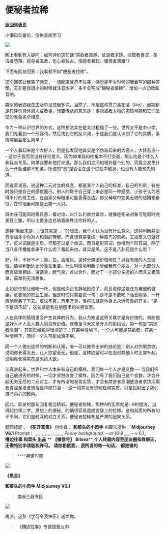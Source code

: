 # 便秘者拉稀

[**返回列表页**](/gzh/槽边往事)

小懒自动备份，仅供查阅学习

![](https://mmbiz.qpic.cn/mmbiz_jpg/Ia6gU9JNtkr2lTkibh11BzWzsia8mOPuHQoRYKpWmVwNrlYP5C4FD1FcgxLrZUDsjV09MUntv1mbBFibr4B8sukdw/640?wx_fmt=jpeg&from;=appmsg)

网上看到有人提问：如何评价这句话“禁欲者高潮，放浪者求饶。淫糜者青涩，圣洁者堕落。掠夺者温柔，忠心者独占。懦弱者暴起，强悍者落难”?

下面有网友回答：我看都不如“便秘者拉稀”。

这个回答让我笑了两天，一想起来就忍不住笑，感觉是年少时候的我会写的那种答案。无非是我很小的时候就注意炼字，多半会写成“便秘者窜稀”，增加一点动效和音响。

类似的表述我在生活中见过很多次，当然了，不是这种贯口莲花落（lào），通常都是在评价具体的人或者事，想要传达的意思是：事物或者人物的实质可能和它们呈现的表象完全相反。

作为一种认识世界的方式，这种想法实在是太过粗糙了一些。世界又不是中小学，我们先看到一个形容词，然后找到它的反义词，于是我们就认识到了它的实质，事情哪里会那么简单？  

一个人看起来是个大好人，但是我发现他其实是个伪装起来的大恶人，大奸若忠---
这对于我而言没有任何意义。因为如果我和他根本不打交道，那么他是个什么人和我没关系。如果我要和他打交道，那么我们之间的相处是个别的，究竟会发生什么一开始谁都不知道。所谓的“恶”是否会在这个过程中触发，也没有人能预先知道。

而说善说恶，说这种二元对立的概念，都是某个人自己的标准，自己的判断，有些时候只是自己的感觉而已。别人的鞋子自己穿上未必是同一种感受，小孩子认为恶得不行的班主任，在自家父母眼里可能善得没边。你父母眼中完美无缺的结婚预备役，在你眼里可能是土鳖一大只。

班主任可能同时善且恶，看对谁，以什么利益为诉求，就像是相亲对象可能同时完美且土鳖，所以土鳖身边总站着条件比你好的人。  

这种“看起来是......但其实是.....”的想法，我个人认为没有什么意义，这种判断并没有增加多少你对人和事的理解。而且很容易变成一种取巧的思考，去找反义词就好了，反义词就是实质，但那不过是个单词，而且是形容词，你得到个形容词，除了当八卦传播能拿来干什么呢？看起来白，其实是黑，这不是八卦还是什么呢？

好，坏，不好不坏；黑，白，高级灰。这种分类法价值何在？以我有限的人生经验，情境判断远比分类法重要。什么叫情境判断？曾经我有个朋友，对一大部分人而言极难相处，讲话臭，脾气臭，难以合作。而对于一小部分亲近的人而言又极简单，简单到无法想象。  

比如说你想让他喝一杯，但是他义正言辞地拒绝了，而且说你这是在为难他的健康，危害他的职业生涯。但这时你只需要说一句：是不是不敢喝？话音刚落，一杯酒他就吞了下去。屡试不爽，万用万灵，激将法就是他身上永远有效的开关。“是不是请不起”，这句话是我在他那里的长期饭票。

人在具体的情境里会产生具体的行为，我认为知道这种关联才是有价值的，判断他是好人坏人高人蠢人则没有价值。就像是今天文章开头的那段话，第一句是“禁欲者高潮”，其实已经说得很清楚了：在某种情境下，一个人可能是禁欲者，在某一种情境下，同样一个人可能放浪不堪。

而一个人做出这样的判断和认知，唯一可以推导出来的结论是：别人对你很禁欲，说明你长得太丑，让人欲望全无。但是，这种欲望可以在面对其他人时正常升起，说明你长得实在是灭绝人欲。

认真说起来，世界和世人本来有自己的模样，我们每一个人才是变数---
当我们把自己放进去的时候，一切才突然改变了模样。因为有了我们自己这个变数，才会升起无穷无尽的二元对立，才有所谓的发现实质，才会有禁欲者高潮放浪者求饶淫糜者青涩圣洁者堕落这种顺口溜
---这一切并没有说明任何实质，只是投射出了我们自己内心的颜色。

因此，网友的那句回复相当精彩。便秘者拉稀，那种A的实质就是-
A的想法，当得起拉稀二字。思想上的便秘，的确很容易造成言辞上的拉稀。这和前面的所有句子不同，它们是轻浮的对立关系，便秘者拉稀却是严肃的因果关系。

  

题图标题： **《花开富贵》** 创作者： **和菜头的小肉手** AI算法提供： **Midjourney V6.1** Prompt： _ _ _ _
_ _ ___ _ _Peony background, --ar 16:9_ ___ _-_-v 6.1_  
 **槽边往事** **和菜头 出品** ** **【微信号】** **Bitsea**** **个人转载内容至朋友圈和群聊天，无需特别申请版权许可。**
**请你相信我，** **我所说的每一句话，** **都是错的**

>  ******禅定时刻**

![](https://mmbiz.qpic.cn/mmbiz_jpg/Ia6gU9JNtkr2lTkibh11BzWzsia8mOPuHQgSqC6RT5W0RDl8R32zIrSqDiaiaRyx6yx00yFdKQYSFR9Rn99PDAGELA/640?wx_fmt=jpeg&from;=appmsg)

 **《黑金》**

 **和菜头的小肉手** **Midjourney V6.1**

>  **南派三叔专区**

![](https://mmbiz.qpic.cn/mmbiz_jpg/Ia6gU9JNtkr2lTkibh11BzWzsia8mOPuHQTwf9Pyo6vMqpsibbOwG3sK0XzLUe7RgBHiaDy0DeBibpdrbmmKicdvXrrA/640?wx_fmt=jpeg&from;=appmsg)

南派，这张《学习令我快乐》送给你。

>  **《槽边往事》专营店营业中**

  

